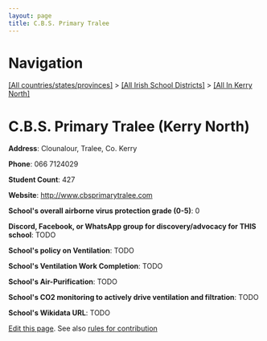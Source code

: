```yaml
---
layout: page
title: C.B.S. Primary Tralee
---
```

# Navigation

[[All countries/states/provinces]](../../..) > [[All Irish School Districts]](../..) > [[All In Kerry North]](..)

# C.B.S. Primary Tralee (Kerry North)

**Address**: Clounalour, Tralee, Co. Kerry

**Phone**: 066 7124029

**Student Count**: 427

**Website**: <http://www.cbsprimarytralee.com>

**School's overall airborne virus protection grade (0-5)**: 0

**Discord, Facebook, or WhatsApp group for discovery/advocacy for THIS school**: TODO

**School's policy on Ventilation**: TODO

**School's Ventilation Work Completion**: TODO

**School's Air-Purification**: TODO

**School's CO2 monitoring to actively drive ventilation and filtration**: TODO

**School's Wikidata URL**: TODO


[Edit this page](https://github.com/ventilate-schools/Ireland/edit/main/./Kerry_North/C.B.S._Primary_Tralee.md). See also [rules for contribution](../../../contribution-rules/)